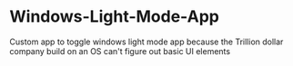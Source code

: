 # Windows-Light-Mode-App
Custom app to toggle windows light mode app because the Trillion dollar company build on an OS can't figure out basic UI elements
